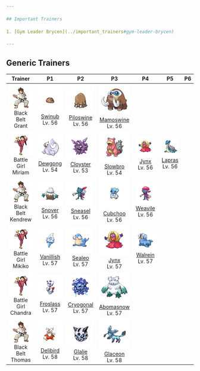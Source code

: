 ```yaml
---

## Important Trainers

1. [Gym Leader Brycen](../important_trainers#gym-leader-brycen)

---
```


## Generic Trainers</h3>

| Trainer | P1 | P2 | P3 | P4 | P5 | P6 |
|:-------:|:--:|:--:|:--:|:--:|:--:|:--:|
| ![Black Belt Grant](../../assets/trainers/black_belt.png)<br>Black Belt Grant | ![Swinub](../../assets/sprites/swinub/front.png)<br>[Swinub](../../pokemon/swinub.wild_md/)<br>Lv. 56 | ![Piloswine](../../assets/sprites/piloswine/front.png)<br>[Piloswine](../../pokemon/piloswine.wild_md/)<br>Lv. 56 | ![Mamoswine](../../assets/sprites/mamoswine/front.png)<br>[Mamoswine](../../pokemon/mamoswine.wild_md/)<br>Lv. 56 |
| ![Battle Girl Miriam](../../assets/trainers/battle_girl.png)<br>Battle Girl Miriam | ![Dewgong](../../assets/sprites/dewgong/front.png)<br>[Dewgong](../../pokemon/dewgong.wild_md/)<br>Lv. 54 | ![Cloyster](../../assets/sprites/cloyster/front.png)<br>[Cloyster](../../pokemon/cloyster.wild_md/)<br>Lv. 53 | ![Slowbro](../../assets/sprites/slowbro/front.png)<br>[Slowbro](../../pokemon/slowbro.wild_md/)<br>Lv. 54 | ![Jynx](../../assets/sprites/jynx/front.png)<br>[Jynx](../../pokemon/jynx.wild_md/)<br>Lv. 56 | ![Lapras](../../assets/sprites/lapras/front.png)<br>[Lapras](../../pokemon/lapras.wild_md/)<br>Lv. 56 |
| ![Black Belt Kendrew](../../assets/trainers/black_belt.png)<br>Black Belt Kendrew | ![Snover](../../assets/sprites/snover/front.png)<br>[Snover](../../pokemon/snover.wild_md/)<br>Lv. 56 | ![Sneasel](../../assets/sprites/sneasel/front.png)<br>[Sneasel](../../pokemon/sneasel.wild_md/)<br>Lv. 56 | ![Cubchoo](../../assets/sprites/cubchoo/front.png)<br>[Cubchoo](../../pokemon/cubchoo.wild_md/)<br>Lv. 56 | ![Weavile](../../assets/sprites/weavile/front.png)<br>[Weavile](../../pokemon/weavile.wild_md/)<br>Lv. 56 |
| ![Battle Girl Mikiko](../../assets/trainers/battle_girl.png)<br>Battle Girl Mikiko | ![Vanillish](../../assets/sprites/vanillish/front.png)<br>[Vanillish](../../pokemon/vanillish.wild_md/)<br>Lv. 57 | ![Sealeo](../../assets/sprites/sealeo/front.png)<br>[Sealeo](../../pokemon/sealeo.wild_md/)<br>Lv. 57 | ![Jynx](../../assets/sprites/jynx/front.png)<br>[Jynx](../../pokemon/jynx.wild_md/)<br>Lv. 57 | ![Walrein](../../assets/sprites/walrein/front.png)<br>[Walrein](../../pokemon/walrein.wild_md/)<br>Lv. 57 |
| ![Battle Girl Chandra](../../assets/trainers/battle_girl.png)<br>Battle Girl Chandra | ![Froslass](../../assets/sprites/froslass/front.png)<br>[Froslass](../../pokemon/froslass.wild_md/)<br>Lv. 57 | ![Cryogonal](../../assets/sprites/cryogonal/front.png)<br>[Cryogonal](../../pokemon/cryogonal.wild_md/)<br>Lv. 57 | ![Abomasnow](../../assets/sprites/abomasnow/front.png)<br>[Abomasnow](../../pokemon/abomasnow.wild_md/)<br>Lv. 57 |
| ![Black Belt Thomas](../../assets/trainers/black_belt.png)<br>Black Belt Thomas | ![Delibird](../../assets/sprites/delibird/front.png)<br>[Delibird](../../pokemon/delibird.wild_md/)<br>Lv. 58 | ![Glalie](../../assets/sprites/glalie/front.png)<br>[Glalie](../../pokemon/glalie.wild_md/)<br>Lv. 58 | ![Glaceon](../../assets/sprites/glaceon/front.png)<br>[Glaceon](../../pokemon/glaceon.wild_md/)<br>Lv. 58 |

